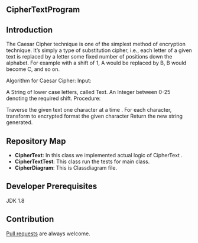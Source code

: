 ## CipherTextProgram 
Introduction
----------------

The Caesar Cipher technique is one of the simplest method of encryption technique. It’s simply a type of substitution cipher, i.e., each letter of a given text is replaced by a letter some fixed number of positions down the alphabet. For example with a shift of 1, A would be replaced by B, B would become C, and so on.


Algorithm for Caesar Cipher:
Input:

A String of lower case letters, called Text.
An Integer between 0-25 denoting the required shift.
Procedure:

Traverse the given text one character at a time .
For each character, transform to encrypted format the given character 
Return the new string generated.




Repository Map
--------------
- **CipherText**: In this class we implemented actual logic of CipherText .
- **CipherTextTest**: This class run the tests for main class.
- **CipherDiagram**: This is Classdiagram file.




Developer Prerequisites
-----------------------

JDK 1.8


Contribution
------------

[Pull requests](https://github.com/sagarbhirde/CipherTextProgram.git) are always welcome.

